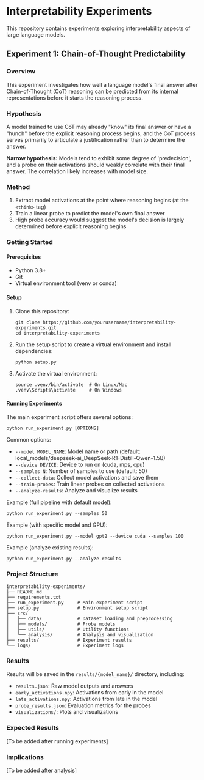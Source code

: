 # Interpretability Experiments

This repository contains experiments exploring interpretability aspects of large language models.

## Experiment 1: Chain-of-Thought Predictability

### Overview
This experiment investigates how well a language model's final answer after Chain-of-Thought (CoT) reasoning can be predicted from its internal representations before it starts the reasoning process.

### Hypothesis
A model trained to use CoT may already "know" its final answer or have a "hunch" before the explicit reasoning process begins, and the CoT process serves primarily to articulate a justification rather than to determine the answer.

**Narrow hypothesis:** Models tend to exhibit some degree of 'predecision', and a probe on their activations should weakly correlate with their final answer. The correlation likely increases with model size.

### Method
1. Extract model activations at the point where reasoning begins (at the `<think>` tag)
2. Train a linear probe to predict the model's own final answer
3. High probe accuracy would suggest the model's decision is largely determined before explicit reasoning begins

### Getting Started

#### Prerequisites
- Python 3.8+
- Git
- Virtual environment tool (venv or conda)

#### Setup
1. Clone this repository:
   ```
   git clone https://github.com/yourusername/interpretability-experiments.git
   cd interpretability-experiments
   ```

2. Run the setup script to create a virtual environment and install dependencies:
   ```
   python setup.py
   ```

3. Activate the virtual environment:
   ```
   source .venv/bin/activate  # On Linux/Mac
   .venv\Scripts\activate     # On Windows
   ```

#### Running Experiments
The main experiment script offers several options:

```
python run_experiment.py [OPTIONS]
```

Common options:
- `--model MODEL_NAME`: Model name or path (default: local_models/deepseek-ai_DeepSeek-R1-Distill-Qwen-1.5B)
- `--device DEVICE`: Device to run on (cuda, mps, cpu)
- `--samples N`: Number of samples to use (default: 50)
- `--collect-data`: Collect model activations and save them
- `--train-probes`: Train linear probes on collected activations  
- `--analyze-results`: Analyze and visualize results

Example (full pipeline with default model):
```
python run_experiment.py --samples 50
```

Example (with specific model and GPU):
```
python run_experiment.py --model gpt2 --device cuda --samples 100
```

Example (analyze existing results):
```
python run_experiment.py --analyze-results
```

### Project Structure
```
interpretability-experiments/
├── README.md
├── requirements.txt
├── run_experiment.py     # Main experiment script
├── setup.py              # Environment setup script
├── src/
│   ├── data/             # Dataset loading and preprocessing
│   ├── models/           # Probe models
│   ├── utils/            # Utility functions
│   └── analysis/         # Analysis and visualization
├── results/              # Experiment results
└── logs/                 # Experiment logs
```

### Results

Results will be saved in the `results/{model_name}/` directory, including:
- `results.json`: Raw model outputs and answers
- `early_activations.npy`: Activations from early in the model
- `late_activations.npy`: Activations from late in the model
- `probe_results.json`: Evaluation metrics for the probes
- `visualizations/`: Plots and visualizations

### Expected Results
[To be added after running experiments]

### Implications
[To be added after analysis]
